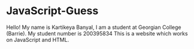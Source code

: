 # JavaScript-Guess

Hello! My name is Kartikeya Banyal, I am a student at Georgian College (Barrie). My student number is 200395834
This is a website which works on JavaScript and HTML.

